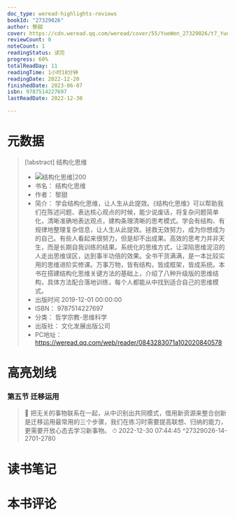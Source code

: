 ```yaml
---
doc_type: weread-highlights-reviews
bookId: "27329026"
author: 黎甜
cover: https://cdn.weread.qq.com/weread/cover/55/YueWen_27329026/t7_YueWen_27329026.jpg
reviewCount: 0
noteCount: 1
readingStatus: 读完
progress: 60%
totalReadDay: 11
readingTime: 1小时18分钟
readingDate: 2022-12-20
finishedDate: 2023-06-07
isbn: 9787514227697
lastReadDate: 2022-12-30

---
```

# 元数据
> [!abstract] 结构化思维
> - ![ 结构化思维|200](https://cdn.weread.qq.com/weread/cover/55/YueWen_27329026/t7_YueWen_27329026.jpg)
> - 书名： 结构化思维
> - 作者： 黎甜
> - 简介： 学会结构化思维，让人生从此提效。《结构化思维》可以帮助我们在陈述问题、表达核心观点的时候，能少说废话，将复杂问题简单化，清晰准确地表达观点，建构条理清晰的思考模式。学会有结构、有规律地整理复杂信息，让人生从此提效。拯救无效努力，成为你想成为的自己。有些人看起来很努力，但是却不出成果。高效的思考力并非天生，而是长期自我训练的结果。系统化的思维方式，让深陷思维泥沼的人走出思维误区，达到事半功倍的效果。全书干货满满，是一本比较实用的思维进阶实修课。万事万物，皆有结构，皆成框架，皆成系统。本书在搭建结构化思维关键方法的基础上，介绍了八种升级版的思维结构，具体方法配合落地训练，每个人都能从中找到适合自己的思维模式。
> - 出版时间 2019-12-01 00:00:00
> - ISBN： 9787514227697
> - 分类： 哲学宗教-思维科学
> - 出版社： 文化发展出版公司
> - PC地址：https://weread.qq.com/web/reader/0843283071a102020840578

# 高亮划线

### 第五节 迁移运用

> 📌 把无关的事物联系在一起，从中识别出共同模式，借用新资源来整合创新是迁移运用最常用的三个步骤，我们在练习时需要提高联想、归纳的能力，更需要开放心态去学习新事物。 
> ⏱ 2022-12-30 07:44:45 ^27329026-14-2701-2780

# 读书笔记

# 本书评论
